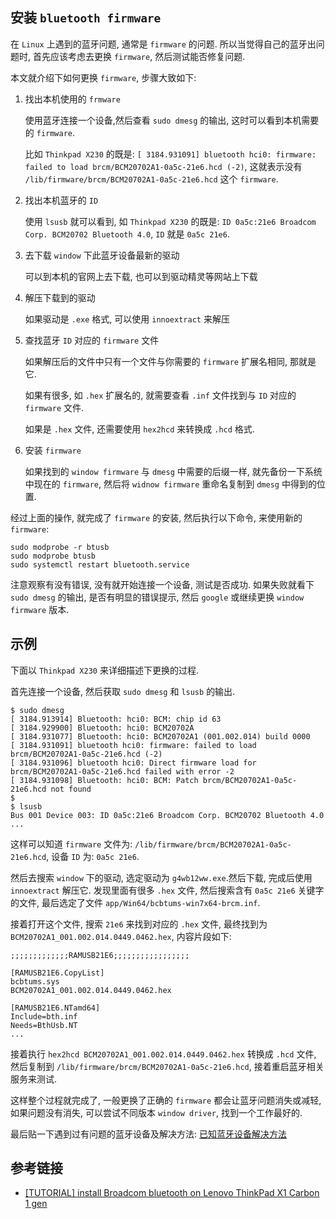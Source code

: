 ## 安装 `bluetooth firmware`

在 `Linux` 上遇到的蓝牙问题, 通常是 `firmware` 的问题. 所以当觉得自己的蓝牙出问题时, 首先应该考虑去更换 `firmware`, 然后测试能否修复问题.

本文就介绍下如何更换 `firmware`, 步骤大致如下:
1. 找出本机使用的 `frmware`

    使用蓝牙连接一个设备,然后查看 `sudo dmesg` 的输出, 这时可以看到本机需要的 `firmware`. 
    
    比如 `Thinkpad X230` 的既是: `[ 3184.931091] bluetooth hci0: firmware: failed to load brcm/BCM20702A1-0a5c-21e6.hcd (-2)`, 
    这就表示没有 `/lib/firmware/brcm/BCM20702A1-0a5c-21e6.hcd` 这个 `firmware`.

2. 找出本机蓝牙的 `ID`

    使用 `lsusb` 就可以看到, 如 `Thinkpad X230` 的既是: `ID 0a5c:21e6 Broadcom Corp. BCM20702 Bluetooth 4.0`, `ID` 就是 `0a5c 21e6`.
    
3. 去下载 `window` 下此蓝牙设备最新的驱动

    可以到本机的官网上去下载, 也可以到驱动精灵等网站上下载
    
4. 解压下载到的驱动
    
    如果驱动是 `.exe` 格式, 可以使用 `innoextract` 来解压
    
5. 查找蓝牙 `ID` 对应的 `firmware` 文件

    如果解压后的文件中只有一个文件与你需要的 `firmware` 扩展名相同, 那就是它.
    
    如果有很多, 如 `.hex` 扩展名的, 就需要查看 `.inf` 文件找到与 `ID` 对应的 `firmware` 文件.

    如果是 `.hex` 文件, 还需要使用 `hex2hcd` 来转换成 `.hcd` 格式.
    
6. 安装 `firmware`

    如果找到的 `window firmware` 与 `dmesg` 中需要的后缀一样, 就先备份一下系统中现在的 `firmware`, 然后将 `widnow firmware` 重命名复制到 `dmesg` 中得到的位置.
    
经过上面的操作, 就完成了 `firmware` 的安装, 然后执行以下命令, 来使用新的 `firmware`:

```shell
sudo modprobe -r btusb
sudo modprobe btusb
sudo systemctl restart bluetooth.service
```

注意观察有没有错误, 没有就开始连接一个设备, 测试是否成功. 如果失败就看下 `sudo dmesg` 的输出, 是否有明显的错误提示, 然后 `google` 或继续更换 `window firmware` 版本.


## 示例

下面以 `Thinkpad X230` 来详细描述下更换的过程.

首先连接一个设备, 然后获取 `sudo dmesg` 和 `lsusb` 的输出.

```shell
$ sudo dmesg
[ 3184.913914] Bluetooth: hci0: BCM: chip id 63
[ 3184.929900] Bluetooth: hci0: BCM20702A
[ 3184.931077] Bluetooth: hci0: BCM20702A1 (001.002.014) build 0000
[ 3184.931091] bluetooth hci0: firmware: failed to load brcm/BCM20702A1-0a5c-21e6.hcd (-2)
[ 3184.931096] bluetooth hci0: Direct firmware load for brcm/BCM20702A1-0a5c-21e6.hcd failed with error -2
[ 3184.931098] Bluetooth: hci0: BCM: Patch brcm/BCM20702A1-0a5c-21e6.hcd not found
$
$ lsusb
Bus 001 Device 003: ID 0a5c:21e6 Broadcom Corp. BCM20702 Bluetooth 4.0
...

```

这样可以知道 `firmware` 文件为: `/lib/firmware/brcm/BCM20702A1-0a5c-21e6.hcd`, 设备 `ID` 为: `0a5c 21e6`. 

然后去搜索 `window` 下的驱动, 选定驱动为 `g4wb12ww.exe`.然后下载, 完成后使用 `innoextract` 解压它. 发现里面有很多 `.hex` 文件, 然后搜索含有 `0a5c 21e6` 关键字的文件, 最后选定了文件 `app/Win64/bcbtums-win7x64-brcm.inf`.

接着打开这个文件, 搜索 `21e6` 来找到对应的 `.hex` 文件, 最终找到为 `BCM20702A1_001.002.014.0449.0462.hex`, 内容片段如下:

```shell
;;;;;;;;;;;;;RAMUSB21E6;;;;;;;;;;;;;;;;;

[RAMUSB21E6.CopyList]
bcbtums.sys
BCM20702A1_001.002.014.0449.0462.hex

[RAMUSB21E6.NTamd64]
Include=bth.inf
Needs=BthUsb.NT
...
```

接着执行 `hex2hcd BCM20702A1_001.002.014.0449.0462.hex` 转换成 `.hcd` 文件, 然后复制到 `/lib/firmware/brcm/BCM20702A1-0a5c-21e6.hcd`, 接着重启蓝牙相关服务来测试.

这样整个过程就完成了, 一般更换了正确的 `firmware` 都会让蓝牙问题消失或减轻, 如果问题没有消失, 可以尝试不同版本 `window driver`, 找到一个工作最好的.


最后贴一下遇到过有问题的蓝牙设备及解决方法: [已知蓝牙设备解决方法](bluetooth_device-known.md)


## 参考链接

* [[TUTORIAL] install Broadcom bluetooth on Lenovo ThinkPad X1 Carbon 1 gen ](https://forums.kali.org/showthread.php?37121-TUTORIAL-install-Broadcom-bluetooth-on-Lenovo-ThinkPad-X1-Carbon-1-gen)
